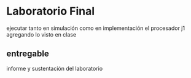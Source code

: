 # Laboratorio Final

ejecutar  tanto en simulación como en  implementación  el procesador j1 agregando lo visto en clase 


## entregable 

informe  y sustentación del laboratorio


